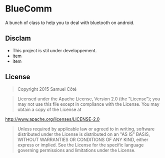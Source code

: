 # BlueComm
A bunch of class to help you to deal with bluetooth on android.

## Disclam
- This project is stil under developpement. 
- item
- item

## License
> Copyright 2015 Samuel Côté

>Licensed under the Apache License, Version 2.0 (the "License");
you may not use this file except in compliance with the License.
You may obtain a copy of the License at

   http://www.apache.org/licenses/LICENSE-2.0

>Unless required by applicable law or agreed to in writing, software
distributed under the License is distributed on an "AS IS" BASIS,
WITHOUT WARRANTIES OR CONDITIONS OF ANY KIND, either express or implied.
See the License for the specific language governing permissions and
limitations under the License.





